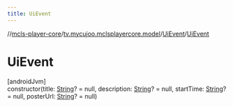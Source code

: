 ```yaml
---
title: UiEvent
---
```

//[mcls-player-core](../../../index.html)/[tv.mycujoo.mclsplayercore.model](../index.html)/[UiEvent](index.html)/[UiEvent](-ui-event.html)



# UiEvent



[androidJvm]\
constructor(title: [String](https://kotlinlang.org/api/latest/jvm/stdlib/kotlin/-string/index.html)? = null, description: [String](https://kotlinlang.org/api/latest/jvm/stdlib/kotlin/-string/index.html)? = null, startTime: [String](https://kotlinlang.org/api/latest/jvm/stdlib/kotlin/-string/index.html)? = null, posterUrl: [String](https://kotlinlang.org/api/latest/jvm/stdlib/kotlin/-string/index.html)? = null)




